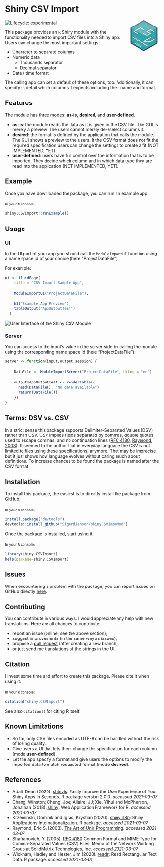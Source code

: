 Shiny CSV Import
================

<!-- README.md is generated from README.Rmd. Please edit that file. -->

<img src="vignettes/img/logo_csvmodule.svg" align="right" width="20%"/>

<!-- badges: start -->

[![Lifecycle:
experimental](https://img.shields.io/badge/lifecycle-experimental-orange.svg)](https://lifecycle.r-lib.org/articles/stages.html#experimental)

<!-- badges: end -->

This package provides an `R` Shiny module with the functionality needed
to import CSV files into a Shiny app. Users can change the most
important settings:

-   Character to separate columns
-   Numeric data
    -   Thousands separator
    -   Decimal separator
-   Date / time format

The calling app can set a default of these options, too. Additionally,
it can specify in detail which columns it expects including their name
and format.

## Features

The module has three modes: **as-is**, **desired**, and
**user-defined**.

-   **as-is**: the module reads the data as it is given in the CSV file.
    The GUI is merely a preview. The users cannot merely de-/select
    columns it.
-   **desired**: the format is defined by the application that calls the
    module. The GUI shows a preview to the users. If the CSV format does
    not fit the required specification users can change the settings to
    create a fit (NOT IMPLEMENTED, YET).
-   **user-defined**: users have full control over the information that
    is to be imported. They decide which column and in which data type
    they are read into the application (NOT IMPLEMENTED, YET).

## Example

Once you have downloaded the package, you can run an example app:

<sub>In your `R` console:</sub>

``` r
shiny.CSVImport::runExample()
```

## Usage

### UI

In the UI part of your app you should call the `ModuleImportUI` function
using a name space id of your choice (here “ProjectDataFile”).

For example:

``` r
ui <- fluidPage(
    title = "CSV Import Sample App",
    
    ModuleImportUI("ProjectDataFile"),
    
    h3("Example App Preview"),
    tableOutput("AppOutputTest")
  )
```

![User Interface of the Shiny CSV
Module](vignettes/img/csvmodule_ui.png)

### Server

You can access to the input’s value in the server side by calling the
module using the corresponding name space id (here “ProjectDataFile”):

``` r
server <- function(input,output,session) {

    DataFile <- ModuleImportServer("ProjectDataFile", UiLng = "en")

    output$AppOutputTest <- renderTable({
      need(DataFile(), "No data available")
      return(DataFile())
    })
}
```

## Terms: DSV vs. CSV

In a strict sense this package supports Delimiter-Separated Values (DSV)
rather than CSV. CSV implies fields separated by commas, double quotes
used to escape commas, and no continuation lines ([RFC
4180](https://tools.ietf.org/html/rfc4180), [Raymond,
2003](http://www.catb.org/~esr/writings/taoup/html/ch05s02.html)). It
seemed to the author that in everyday language the CSV is not limited to
files using these specifications, anymore. That may be imprecise but it
just shows how language evolves without caring much about definitions.
To increase chances to be found the package is named after the CSV
format.

## Installation

To install this package, the easiest is to directly install the package
from GitHub:

<sub>In your `R` console:</sub>

``` r
install.package("devtools")
devtools::install_github("SigurdJanson/shinyCSVImpoMod")
```

Once the package is installed, start using it:

<sub>In your `R` console:</sub>

``` r
library(shiny.CSVImport)
help(package=shiny.CSVImport)
```

## Issues

When encountering a problem with the package, you can report issues on
GitHub directly
[here](https://github.com/SigurdJanson/shinyCSVImpoMod/issues).

## Contributing

You can contribute in various ways. I would appreciate any help with new
translations. Here are all chances to contribute:

-   report an issue (online, see the above section);
-   suggest improvements (in the same way as issues);
-   propose a [pull
    request](https://help.github.com/articles/about-pull-requests/)
    (after creating a new branch).
-   or just send me translations of the strings in the UI.

## Citation

I invest some time and effort to create this package. Please cite it
when using it:

<sub>In your `R` console:</sub>

``` r
citation("shiny.CSVImport")
```

See also `citation()` for citing R itself.

## Known Limitations

-   So far, only CSV files encoded as UTF-8 can be handled without the
    risk of losing quality.
-   Give users a UI that lets them change the specification for each
    column (mode **user-defined**).
-   Let the app specify a format and give users the options to modify
    the imported data to match requested format (mode **desired**).

## References

-   Attali, Dean (2020).
    [shinyjs](https://CRAN.R-project.org/package=shinyjs): Easily
    Improve the User Experience of Your Shiny Apps in Seconds. R package
    version 2.0.0. *accessed 2021-03-07*
-   Chang, Winston; Cheng, Joe; Allaire, JJ; Xie, Yihui and McPherson,
    Jonathan (2018). [shiny](https://CRAN.R-project.org/package=shiny):
    Web Application Framework for R. *accessed 2021-03-07*
-   Krzeminski, Dominik and Igras, Krystian (2020).
    [shiny.i18n](https://github.com/Appsilon/shiny.i18n): Shiny
    Applications Internationalization. R package. *accessed 2021-03-07*
-   Raymond, Eric S. (2003). [The Art of Unix
    Programming](http://www.catb.org/~esr/writings/taoup/html/index.html).
    *accessed 2021-03-07*
-   Shafranovich, Y. (2005). [RFC
    4180](https://tools.ietf.org/html/rfc4180) Common Format and MIME
    Type for Comma-Separated Values (CSV) Files. Memo of the Network
    Working Group at SolidMatrix Technologies, Inc. *accessed
    2021-03-07*
-   Wickham, Hadley and Hester, Jim (2020).
    [readr](https://CRAN.R-project.org/package=readr): Read Rectangular
    Text Data. R package. *accessed 2021-03-01*
